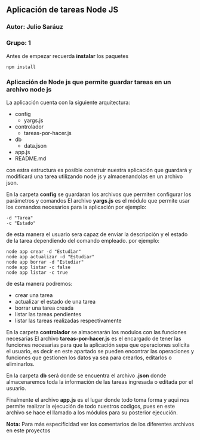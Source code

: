 ## Aplicación de tareas Node JS
### Autor: Julio Saráuz
### Grupo: 1

Antes de empezar recuerda **instalar** los paquetes 

```
npm install
```
### Aplicación de Node js que permite guardar tareas en un archivo node js
La aplicación cuenta con la siguiente arquitectura:

* config
    * yargs.js
* controlador
    * tareas-por-hacer.js
* db
    * data.json
* app.js
* README.md

con estra estructura es posible construir nuestra aplicación que guardará y modificará una tarea
utilizando node js y almacenandolas en un archivo json.

En la carpeta **config** se guardaran los archivos que permiten configurar los parámetros y comandos
El archivo **yargs.js** es el módulo que permite usar los comandos necesarios para la aplicación
por ejemplo:
```
-d "Tarea"
-c "Estado"
``` 
de esta manera el usuario sera capaz de enviar la descripción y el estado de la tarea
dependiendo del comando empleado.
por ejemplo:
```
node app crear -d "Estudiar"
node app actualizar -d "Estudiar"
node app borrar -d "Estudiar"
node app listar -c false
node app listar -c true
```
de esta manera podremos:
- crear una tarea
- actualizar el estado de una tarea
- borrar una tarea creada
- listar las tareas pendientes
- listar las tareas realizadas
respectivamente

En la carpeta **controlador** se almacenarán los modulos con las funciones necesarias
El archivo **tareas-por-hacer.js** es el encargado de tener las funciones necesarias
para que la aplicación sepa que operaciones solicita el usuario, es decir
en este apartado se pueden encontrar las operaciones y funciones que gestionen los datos
ya sea para crearlos, editarlos o eliminarlos.

En la carpeta **db** será donde se encuentra el archivo **.json** donde almacenaremos 
toda la información de las tareas ingresada o editada por el usuario.

Finalmente el archivo **app.js** es el lugar donde todo toma forma y aqui nos permite
realizar la ejecución de todo nuestros codigos, pues en este archivo se hace el llamado
a los módulos para su posterior ejecución.

**Nota:** Para más especificidad ver los comentarios de los diferentes archivos en este  proyectos